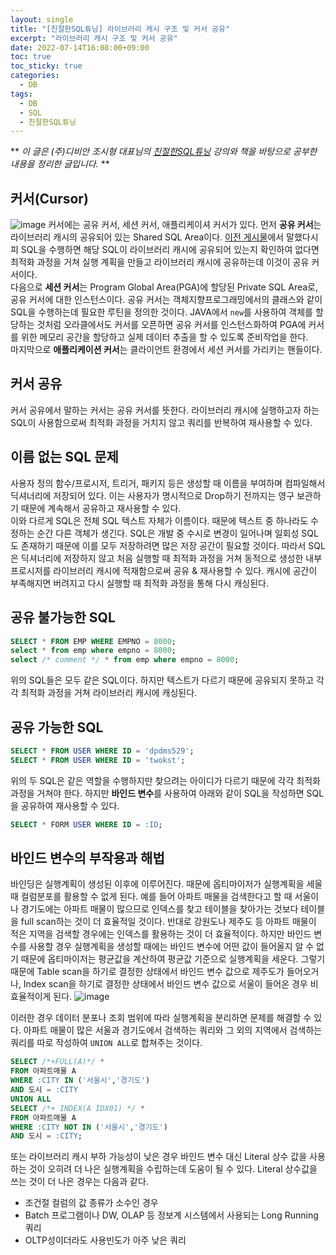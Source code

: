 ```yaml
---
layout: single
title: "[친절한SQL튜닝] 라이브러리 캐시 구조 및 커서 공유"
excerpt: "라이브러리 캐시 구조 및 커서 공유"
date: 2022-07-14T16:08:00+09:00
toc: true
toc_sticky: true
categories:
  - DB 
tags:
  - DB
  - SQL
  - 친절한SQL튜닝
---
```

** 
*이 글은 (주)디비안 조시형 대표님의 [친절한SQL튜닝](http://www.kyobobook.co.kr/product/detailViewKor.laf?ejkGb=KOR&mallGb=KOR&barcode=9791196395704) 강의와 책을 바탕으로 공부한 내용을 정리한 글입니다.*
**

## 커서(Cursor)
![image](https://user-images.githubusercontent.com/60471550/178670778-26cf0a52-6057-4aea-a0f2-e618be0f90fb.png)
커서에는 공유 커서, 세션 커서, 애플리케이셔 커서가 있다. 먼저 **공유 커서**는 라이브러리 캐시의 공유되어 있는 Shared SQL Area이다. [이전 게시물](https://dpdms529.github.io/db/%EC%B9%9C%EC%A0%88%ED%95%9CSQL%ED%8A%9C%EB%8B%9D-SQL-%EC%B2%98%EB%A6%AC-%EA%B3%BC%EC%A0%95/#%EB%9D%BC%EC%9D%B4%EB%B8%8C%EB%9F%AC%EB%A6%AC-%EC%BA%90%EC%8B%9Clibrary-cache)에서 말했다시피 SQL을 수행하면 해당 SQL이 라이브러리 캐시에 공유되어 있는지 확인하여 없다면 최적화 과정을 거쳐 실행 계획을 만들고 라이브러리 캐시에 공유하는데 이것이 공유 커서이다.<br>
다음으로 **세션 커서**는 Program Global Area(PGA)에 할당된 Private SQL Area로, 공유 커서에 대한 인스턴스이다. 공유 커서는 객체지향프로그래밍에서의 클래스와 같이 SQL을 수행하는데 필요한 루틴을 정의한 것이다. JAVA에서 `new`를 사용하여 객체를 할당하는 것처럼 오라클에서도 커서를 오픈하면 공유 커서를 인스턴스화하여 PGA에 커서를 위한 메모리 공간을 할당하고 실제 데이터 추출을 할 수 있도록 준비작업을 한다.<br>
마지막으로 **애플리케이션 커서**는 클라이언트 환경에서 세션 커서를 가리키는 핸들이다.

## 커서 공유
커서 공유에서 말하는 커서는 공유 커서를 뜻한다. 라이브러리 캐시에 실행하고자 하는 SQL이  사용함으로써 최적화 과정을 거치지 않고 쿼리를 반복하여 재사용할 수 있다.

## 이름 없는 SQL 문제
사용자 정의 함수/프로시저, 트리거, 패키지 등은 생성할 때 이름을 부여하며 컴파일해서 딕셔너리에 저장되어 있다. 이는 사용자가 명시적으로 Drop하기 전까지는 영구 보관하기 때문에 계속해서 공유하고 재사용할 수 있다.<br>
이와 다르게 SQL은 전체 SQL 텍스트 자체가 이름이다. 때문에 텍스트 중 하나라도 수정하는 순간 다른 객체가 생긴다. SQL은 개발 중 수시로 변경이 일어나며 일회성 SQL도 존재하기 때문에 이를 모두 저장하려면 많은 저장 공간이 필요할 것이다. 따라서 SQL은 딕셔너리에 저장하지 않고 처음 실행할 때 최적화 과정을 거쳐 동적으로 생성한 내부 프로시저를 라이브러리 캐시에 적재함으로써 공유 & 재사용할 수 있다. 캐시에 공간이 부족해지면 버려지고 다시 실행할 때 최적화 과정을 통해 다시 캐싱된다.

## 공유 불가능한 SQL
```sql
SELECT * FROM EMP WHERE EMPNO = 8000;
select * from emp where empno = 8000;
select /* comment */ * from emp where empno = 8000;
```
위의 SQL들은 모두 같은 SQL이다. 하지만 텍스트가 다르기 때문에 공유되지 못하고 각각 최적화 과정을 거쳐 라이브러리 캐시에 캐싱된다.

## 공유 가능한 SQL
```sql
SELECT * FROM USER WHERE ID = 'dpdms529';
SELECT * FROM USER WHERE ID = 'twokst';
```
위의 두 SQL은 같은 역할을 수행하지만 찾으려는 아이디가 다르기 때문에 각각 최적화 과정을 거쳐야 한다. 하지만 **바인드 변수**를 사용하여 아래와 같이 SQL을 작성하면 SQL을 공유하여 재사용할 수 있다.
```sql
SELECT * FORM USER WHERE ID = :ID;
```

## 바인드 변수의 부작용과 해법
바인딩은 실행계획이 생성된 이후에 이루어진다. 때문에 옵티마이저가 실행계획을 세울 때 컬럼분포를 활용할 수 없게 된다. 예를 들어 아파트 매물을 검색한다고 할 때 서울이나 경기도에는 아파트 매물이 많으므로 인덱스를 찾고 테이블을 찾아가는 것보다 테이블을 full scan하는 것이 더 효율적일 것이다. 반대로 강원도나 제주도 등 아파트 매물이 적은 지역을 검색할 경우에는 인덱스를 활용하는 것이 더 효율적이다. 하지만 바인드 변수를 사용할 경우 실행계획을 생성할 때에는 바인드 변수에 어떤 값이 들어올지 알 수 없기 때문에 옵티마이저는 평균값을 계산하여 평균값 기준으로 실행계획을 세운다. 그렇기 때문에 Table scan을 하기로 결정한 상태에서 바인드 변수 값으로 제주도가 들어오거나, Index scan을 하기로 결정한 상태에서 바인드 변수 값으로 서울이 들어온 경우 비효율적이게 된다.
![image](https://user-images.githubusercontent.com/60471550/178921372-b4de5273-a740-42f0-8640-fa15008d32b2.png)

이러한 경우 데이터 분포나 조회 범위에 따라 실행계획을 분리하면 문제를 해결할 수 있다. 아파트 매물이 많은 서울과 경기도에서 검색하는 쿼리와 그 외의 지역에서 검색하는 쿼리를 따로 작성하여 `UNION ALL`로 합쳐주는 것이다.
```sql
SELECT /*+FULL(A)*/ *
FROM 아파트매물 A
WHERE :CITY IN ('서울시','경기도')
AND 도시 = :CITY
UNION ALL
SELECT /*+ INDEX(A IDX01) */ *
FROM 아파트매물 A
WHERE :CITY NOT IN ('서울시','경기도')
AND 도시 = :CITY;
```
또는 라이브러리 캐시 부하 가능성이 낮은 경우 바인드 변수 대신 Literal 상수 값을 사용하는 것이 오히려 더 나은 실행계획을 수립하는데 도움이 될 수 있다. Literal 상수값을 쓰는 것이 더 나은 경우는 다음과 같다. 
- 조건절 컬럼의 값 종류가 소수인 경우
- Batch 프로그램이나 DW, OLAP 등 정보계 시스템에서 사용되는 Long Running 쿼리
- OLTP성이더라도 사용빈도가 아주 낮은 쿼리